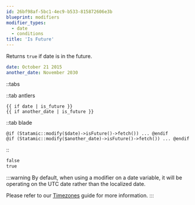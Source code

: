 ```yaml
---
id: 26bf98af-5bc1-4ec9-b533-815872606e3b
blueprint: modifiers
modifier_types:
  - date
  - conditions
title: 'Is Future'
---
```

Returns `true` if date is in the future.

```yaml
date: October 21 2015
another_date: November 2030
```

::tabs

::tab antlers
```antlers
{{ if date | is_future }}
{{ if another_date | is_future }}
```
::tab blade
```blade
@if (Statamic::modify($date)->isFuture()->fetch()) ... @endif
@if (Statamic::modify($another_date)->isFuture()->fetch()) ... @endif
```
::

```html
false
true
```

:::warning
By default, when using a modifier on a date variable, it will be operating on the UTC date rather than the localized date.

Please refer to our [Timezones](/tips/timezones) guide for more information.
:::
